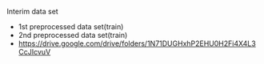 Interim data set
  - 1st preprocessed data set(train)
  - 2nd preprocessed data set(train)
  - https://drive.google.com/drive/folders/1N71DUGHxhP2EHU0H2Fi4X4L3CcJIcvuV
